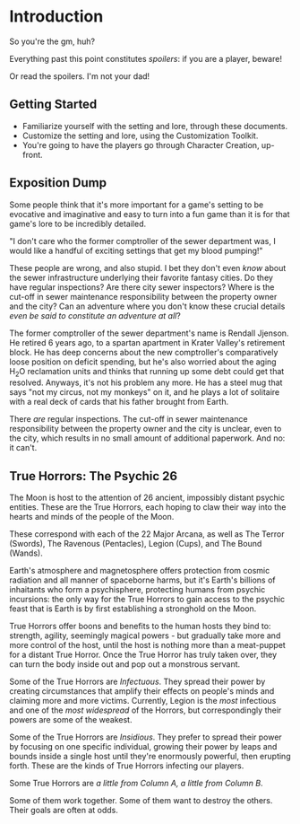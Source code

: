 # Introduction

So you're the gm, huh?

Everything past this point constitutes _spoilers_: if you are a player, beware!

Or read the spoilers. I'm not your dad!

## Getting Started

* Familiarize yourself with the setting and lore, through these documents.
* Customize the setting and lore, using the Customization Toolkit.
* You're going to have the players go through Character Creation, up-front.

## Exposition Dump

Some people think that it's more important for a game's setting to be evocative and imaginative
and easy to turn into a fun game than it is for that game's lore to be incredibly detailed.

"I don't care who the former comptroller of the sewer department was, I would like
a handful of exciting settings that get my blood pumping!"

These people are wrong, and also stupid. I bet they don't even _know_ about the
sewer infrastructure underlying their favorite fantasy cities. Do they have regular inspections?
Are there city sewer inspectors? Where is the cut-off in sewer maintenance responsibility between the
 property owner and the city? Can an adventure where you don't know these crucial details
 _even be said to constitute an adventure at all_?

The former comptroller of the sewer department's name is Rendall Jjenson. He retired 6 years ago,
to a spartan apartment in Krater Valley's retirement block. He has deep concerns about the new
comptroller's comparatively loose position on deficit spending, but he's also worried about
the aging H<sub>2</sub>O reclamation units and thinks that running up some debt could get that resolved.
Anyways, it's not his problem any more. He has a steel mug that says "not my circus, not my monkeys" on it,
and he plays a lot of solitaire with a real deck of cards that his father brought from Earth.

There _are_ regular inspections. The cut-off in sewer maintenance responsibility between the property
owner and the city is unclear, even to the city, which results in no small amount of additional
paperwork. And no: it can't.

## True Horrors: The Psychic 26

The Moon is host to the attention of 26 ancient, impossibly distant psychic entities.
These are the True Horrors, each hoping to claw their way into the hearts and minds
of the people of the Moon.

These correspond with each of the 22 Major Arcana, as well as The Terror (Swords), The Ravenous (Pentacles),
 Legion (Cups), and The Bound (Wands).

Earth's atmosphere and magnetosphere offers protection from cosmic radiation and all manner of
spaceborne harms, but it's Earth's billions of inhaitants who form a psychisphere, protecting humans from
psychic incursions: the only way for the True Horrors to gain access to the psychic feast that is Earth
is by first establishing a stronghold on the Moon.

True Horrors offer boons and benefits to the human hosts they bind to: strength, agility, seemingly magical
powers -  but gradually take more and more
control of the host, until the host is nothing more than a meat-puppet for a distant True Horror.
Once the True Horror has truly taken over, they can turn the body inside out and pop out a monstrous
servant.

Some of the True Horrors are _Infectuous_. They spread their power by creating circumstances that amplify their
effects on people's minds and claiming more and more victims. Currently, Legion is the _most_ infectious
and one of the _most widespread_ of the Horrors, but correspondingly their powers are some of the weakest.

Some of the True Horrors are _Insidious_. They prefer to spread their power by focusing on one specific individual,
growing their power by leaps and bounds inside a single host until they're enormously powerful, then erupting forth.
These are the kinds of True Horrors infecting our players.

Some True Horrors are _a little from Column A, a little from Column B_.

Some of them work together. Some of them want to destroy the others. Their goals are often at odds.